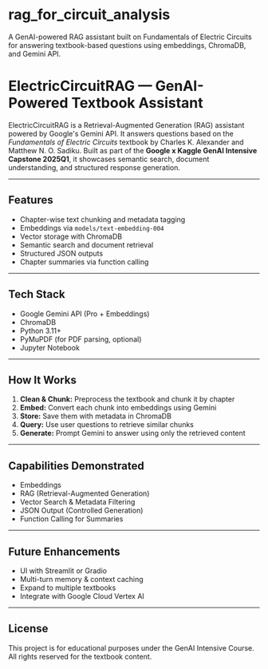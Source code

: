 # rag_for_circuit_analysis
A GenAI-powered RAG assistant built on Fundamentals of Electric Circuits for answering textbook-based questions using embeddings, ChromaDB, and Gemini API.
# ElectricCircuitRAG — GenAI-Powered Textbook Assistant

ElectricCircuitRAG is a Retrieval-Augmented Generation (RAG) assistant powered by Google's Gemini API. It answers questions based on the *Fundamentals of Electric Circuits* textbook by Charles K. Alexander and Matthew N. O. Sadiku. Built as part of the **Google x Kaggle GenAI Intensive Capstone 2025Q1**, it showcases semantic search, document understanding, and structured response generation.

---

## Features

- Chapter-wise text chunking and metadata tagging
- Embeddings via `models/text-embedding-004`
- Vector storage with ChromaDB
- Semantic search and document retrieval
- Structured JSON outputs
- Chapter summaries via function calling

---

## Tech Stack

- Google Gemini API (Pro + Embeddings)
- ChromaDB
- Python 3.11+
- PyMuPDF (for PDF parsing, optional)
- Jupyter Notebook

---

## How It Works
1. **Clean & Chunk:** Preprocess the textbook and chunk it by chapter
2. **Embed:** Convert each chunk into embeddings using Gemini
3. **Store:** Save them with metadata in ChromaDB
4. **Query:** Use user questions to retrieve similar chunks
5. **Generate:** Prompt Gemini to answer using only the retrieved content

---

## Capabilities Demonstrated
- Embeddings
- RAG (Retrieval-Augmented Generation)
- Vector Search & Metadata Filtering
- JSON Output (Controlled Generation)
- Function Calling for Summaries

---

## Future Enhancements
- UI with Streamlit or Gradio
- Multi-turn memory & context caching
- Expand to multiple textbooks
- Integrate with Google Cloud Vertex AI

---

## License
This project is for educational purposes under the GenAI Intensive Course. All rights reserved for the textbook content.
